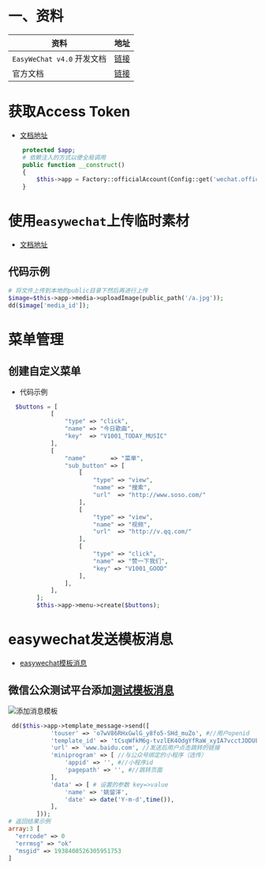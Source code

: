# 一、资料

| 资料                       | 地址                                                         |
| -------------------------- | ------------------------------------------------------------ |
| `EasyWeChat v4.0` 开发文档 | [链接](https://www.bookstack.cn/read/EasyWeChat-v4.0/basic-services-media.md) |
| 官方文档                   | [链接](https://easywechat.com/docs)                          |



# 获取Access Token

- [文档地址](https://www.bookstack.cn/read/EasyWeChat-v4.0/customize-access_token.md)

```php
    protected $app;
    # 依赖注入的方式以便全局调用
    public function __construct()
    {
        $this->app = Factory::officialAccount(Config::get('wechat.official_account.default'));
    }
```



# 使用`easywechat`上传临时素材

- [文档地址](https://easywechat.com/docs/5.x/basic-services/media)

 ## 代码示例

```php
# 将文件上传到本地的public目录下然后再进行上传 
$image=$this->app->media->uploadImage(public_path('/a.jpg'));
dd($image['media_id']);
```



# 菜单管理

## 创建自定义菜单

- 代码示例

```php
  $buttons = [
            [
                "type" => "click",
                "name" => "今日歌曲",
                "key"  => "V1001_TODAY_MUSIC"
            ],
            [
                "name"       => "菜单",
                "sub_button" => [
                    [
                        "type" => "view",
                        "name" => "搜索",
                        "url"  => "http://www.soso.com/"
                    ],
                    [
                        "type" => "view",
                        "name" => "视频",
                        "url"  => "http://v.qq.com/"
                    ],
                    [
                        "type" => "click",
                        "name" => "赞一下我们",
                        "key" => "V1001_GOOD"
                    ],
                ],
            ],
        ];
        $this->app->menu->create($buttons);
```

# easywechat发送模板消息

- [easywechat模板消息](https://easywechat.com/docs/5.x/official-account/template_message#heading-h2-5)

## 微信公众测试平台添加[测试模板消息](https://mp.weixin.qq.com/debug/cgi-bin/sandboxinfo?action=showinfo&t=sandbox/index)

![添加消息模板](https://i.loli.net/2021/07/01/hqZK4wPxOJ9YzBC.png)

```php
 dd($this->app->template_message->send([
            'touser' => 'o7wV86RHxGwlG_y8fo5-SHd_muZo', #//用户openid
            'template_id' => 'tCsqWfkM6g-tvzlEK4OdgYfRaW_xyIA7vcctJDDUFKw',#//发送的模板id
            'url' => 'www.baidu.com', //发送后用户点击跳转的链接
            'miniprogram' => [ //与公众号绑定的小程序（选传）
                'appid' => '', #//小程序id
                'pagepath' => '', #//跳转页面
            ],
            'data' => [ # 设置的参数 key=>value
                'name' => '姚留洋',   
                'date' => date('Y-m-d',time()),
            ],
        ]));
# 返回结果示例
array:3 [
  "errcode" => 0
  "errmsg" => "ok"
  "msgid" => 1938408526305951753
]
```


